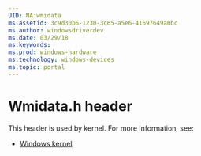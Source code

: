 ```yaml
---
UID: NA:wmidata
ms.assetid: 3c9d30b6-1230-3c65-a5e6-41697649a0bc
ms.author: windowsdriverdev
ms.date: 03/29/18
ms.keywords: 
ms.prod: windows-hardware
ms.technology: windows-devices
ms.topic: portal
---
```


# Wmidata.h header



This header is used by kernel. For more information, see:

- [Windows kernel](../_kernel/index.md)
